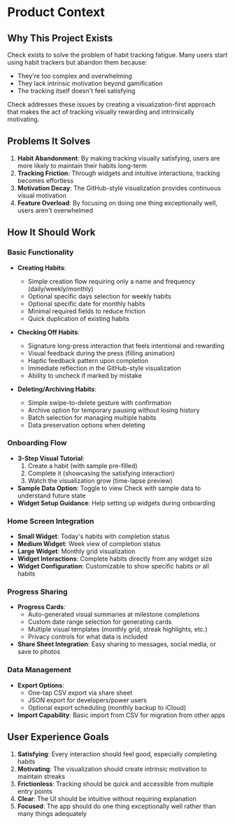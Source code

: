 # Product Context

## Why This Project Exists

Check exists to solve the problem of habit tracking fatigue. Many users start using habit trackers but abandon them because:
- They're too complex and overwhelming
- They lack intrinsic motivation beyond gamification
- The tracking itself doesn't feel satisfying

Check addresses these issues by creating a visualization-first approach that makes the act of tracking visually rewarding and intrinsically motivating.

## Problems It Solves

1. **Habit Abandonment**: By making tracking visually satisfying, users are more likely to maintain their habits long-term
2. **Tracking Friction**: Through widgets and intuitive interactions, tracking becomes effortless
3. **Motivation Decay**: The GitHub-style visualization provides continuous visual motivation
4. **Feature Overload**: By focusing on doing one thing exceptionally well, users aren't overwhelmed

## How It Should Work

### Basic Functionality
- **Creating Habits**: 
  - Simple creation flow requiring only a name and frequency (daily/weekly/monthly)
  - Optional specific days selection for weekly habits
  - Optional specific date for monthly habits
  - Minimal required fields to reduce friction
  - Quick duplication of existing habits

- **Checking Off Habits**:
  - Signature long-press interaction that feels intentional and rewarding
  - Visual feedback during the press (filling animation)
  - Haptic feedback pattern upon completion
  - Immediate reflection in the GitHub-style visualization
  - Ability to uncheck if marked by mistake

- **Deleting/Archiving Habits**:
  - Simple swipe-to-delete gesture with confirmation
  - Archive option for temporary pausing without losing history
  - Batch selection for managing multiple habits
  - Data preservation options when deleting

### Onboarding Flow
- **3-Step Visual Tutorial**: 
  1. Create a habit (with sample pre-filled)
  2. Complete it (showcasing the satisfying interaction)
  3. Watch the visualization grow (time-lapse preview)
- **Sample Data Option**: Toggle to view Check with sample data to understand future state
- **Widget Setup Guidance**: Help setting up widgets during onboarding

### Home Screen Integration
- **Small Widget**: Today's habits with completion status
- **Medium Widget**: Week view of completion status
- **Large Widget**: Monthly grid visualization 
- **Widget Interactions**: Complete habits directly from any widget size
- **Widget Configuration**: Customizable to show specific habits or all habits

### Progress Sharing
- **Progress Cards**: 
  - Auto-generated visual summaries at milestone completions
  - Custom date range selection for generating cards
  - Multiple visual templates (monthly grid, streak highlights, etc.)
  - Privacy controls for what data is included
- **Share Sheet Integration**: Easy sharing to messages, social media, or save to photos

### Data Management
- **Export Options**:
  - One-tap CSV export via share sheet
  - JSON export for developers/power users
  - Optional export scheduling (monthly backup to iCloud)
- **Import Capability**: Basic import from CSV for migration from other apps

## User Experience Goals

1. **Satisfying**: Every interaction should feel good, especially completing habits
2. **Motivating**: The visualization should create intrinsic motivation to maintain streaks
3. **Frictionless**: Tracking should be quick and accessible from multiple entry points
4. **Clear**: The UI should be intuitive without requiring explanation
5. **Focused**: The app should do one thing exceptionally well rather than many things adequately